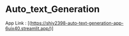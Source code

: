 # Auto_text_Generation
App Link : [(https://shiv2398-auto-text-generation-app-6uix40.streamlit.app/)]

